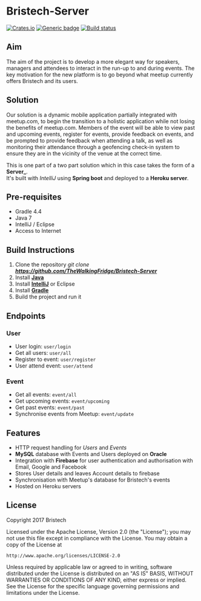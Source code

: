 # Bristech-Server

[![Crates.io](https://img.shields.io/crates/l/rustc-serialize.svg?maxAge=2592000)]()  [![Generic badge](https://img.shields.io/badge/license-Firebase-<red>.svg)](https://shields.io/)  [![Build status](https://travis-ci.org/google/licenseclassifier.svg?branch=master)](https://travis-ci.org/google/licenseclassifier)

## Aim
The aim of the project is to develop a more elegant way for speakers, managers and attendees to interact in the run-up to and during events. The key motivation for the new platform is to go beyond what meetup currently offers Bristech and its users.

## Solution
Our solution is a dynamic mobile application partially integrated with meetup.com, to begin the transition to a holistic application while not losing the benefits of meetup.com. Members of the event will be able to view past and upcoming events, register for events, provide feedback on events, and be prompted to provide feedback when attending a talk, as well as monitoring their attendance through a geofencing check-in system to ensure they are in the vicinity of the venue at the correct time. 


This is one part of a two part solution which in this case takes the form of a **Server_**.  
It's built with *IntelliJ* using **Spring boot** and deployed to a **Heroku server**.

## Pre-requisites
- Gradle 4.4
- Java 7
- IntelliJ / Eclipse
- Access to Internet


## Build Instructions
1. Clone the repository *git clone **https://github.com/TheWalkingFridge/Bristech-Server***
2. Install [**Java**](https://java.com/en/download/help/download_options.xml)
3. Install [**IntelliJ**](https://www.jetbrains.com/idea/) or Eclipse 
4. Install [**Gradle**](https://gradle.org/) 
5. Build the project and run it

## Endpoints
### User
- User login: `user/login` 
- Get all users: `user/all`
- Register to event: `user/register`
- User attend event: `user/attend`
### Event
- Get all events: `event/all`
- Get upcoming events: `event/upcoming`
- Get past events: `event/past`
- Synchronise events from Meetup: `event/update`

## Features
- HTTP request handling for *Users* and *Events*
- **MySQL** database with Events and Users deployed on **Oracle**
- Integration with **Firebase** for user authentication and authorisation with Email, Google and Facebook
- Stores User details and leaves Account details to firebase
- Synchronisation with Meetup's database for Bristech's events
- Hosted on Heroku servers


## License
Copyright 2017 Bristech

Licensed under the Apache License, Version 2.0 (the "License");
you may not use this file except in compliance with the License.
You may obtain a copy of the License at

    http://www.apache.org/licenses/LICENSE-2.0

Unless required by applicable law or agreed to in writing, software
distributed under the License is distributed on an "AS IS" BASIS,
WITHOUT WARRANTIES OR CONDITIONS OF ANY KIND, either express or implied.
See the License for the specific language governing permissions and
limitations under the License.


